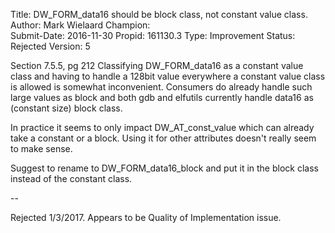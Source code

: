 Title:       DW_FORM_data16 should be block class, not constant value class.
Author:      Mark Wielaard
Champion:    
Submit-Date: 2016-11-30
Propid:      161130.3
Type:        Improvement
Status:      Rejected
Version:     5

Section 7.5.5, pg 212
Classifying DW_FORM_data16 as a constant value class and having to handle
a 128bit value everywhere a constant value class is allowed is somewhat 
inconvenient. Consumers do already handle such large values as block and 
both gdb and elfutils currently handle data16 as (constant size) block class.

In practice it seems to only impact DW_AT_const_value which can already 
take a constant or a block. Using it for other attributes doesn't really 
seem to make sense.

Suggest to rename to DW_FORM_data16_block and put it in the block class 
instead of the constant class.

--

Rejected 1/3/2017.
Appears to be Quality of Implementation issue.
